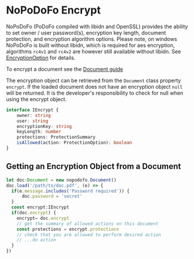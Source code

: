 # NoPoDoFo Encrypt
NoPoDoFo (PoDoFo compiled with libidn and OpenSSL) provides the ability to set owner / user password(s), encryption key length, document protection, and encryption algorithm options.
Please note, on windows NoPoDoFo is built without libidn, which is required for aes encryption, algorithms `rc4v1` and `rc4v2`
are however still available without libidn.
See [EncryptionOption](https://github.com/corymickelson/nopodofo/blob/master/lib/encrypt.ts#L21-L27) for details.

To encrypt a document see the [Document guide](https://github.com/corymickelson/NoPoDoFo/tree/master/guides/document.md)

The encryption object can be retrieved from the ```Document``` class property ```encrypt```.
If the loaded document does not have an encryption object ```null``` will be returned.
It is the developer's responsibility to check for null when using the encrypt object.

```typescript
interface IEncrypt {
    owner: string
    user: string
    encryptionKey: string
    keyLength: number
    protections: ProtectionSummary
    isAllowed(action: ProtectionOption): boolean
}
```

## Getting an Encryption Object from a Document
```typescript
let doc:Document = new nopodofo.Document()
doc.load('/path/to/doc.pdf', (e) => {
  if(e.message.includes('Password required')) {
      doc.password = 'secret'
  }
  const encrypt:IEncrypt
  if(doc.encrypt) {
    encrypt= doc.encrypt
    // get the summary of allowed actions on this document
    const protections = encrypt.protections
    // check that you are allowed to perform desired action
    // ...do action
  }
})
```